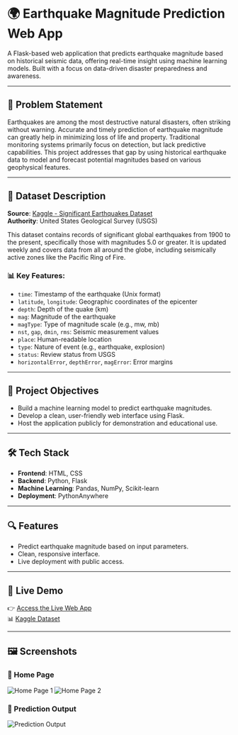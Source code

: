 # 🌍 Earthquake Magnitude Prediction Web App

A Flask-based web application that predicts earthquake magnitude based on historical seismic data, offering real-time insight using machine learning models. Built with a focus on data-driven disaster preparedness 
and awareness.

---

## 📌 Problem Statement

Earthquakes are among the most destructive natural disasters, often striking without warning. Accurate and timely prediction of earthquake magnitude can greatly help in minimizing loss of life and property. Traditional monitoring systems primarily focus on detection, but lack predictive capabilities. This project addresses that gap by using historical earthquake data to model and forecast potential magnitudes based on various geophysical features.

---

## 📂 Dataset Description

**Source**: [Kaggle - Significant Earthquakes Dataset](https://www.kaggle.com/datasets/usamabuttar/significant-earthquakes/data)  
**Authority**: United States Geological Survey (USGS)

This dataset contains records of significant global earthquakes from 1900 to the present, specifically those with magnitudes 5.0 or greater. It is updated weekly and covers data from all around the globe, including seismically active zones like the Pacific Ring of Fire.

### 📊 Key Features:

- `time`: Timestamp of the earthquake (Unix format)
- `latitude`, `longitude`: Geographic coordinates of the epicenter
- `depth`: Depth of the quake (km)
- `mag`: Magnitude of the earthquake
- `magType`: Type of magnitude scale (e.g., mw, mb)
- `nst`, `gap`, `dmin`, `rms`: Seismic measurement values
- `place`: Human-readable location
- `type`: Nature of event (e.g., earthquake, explosion)
- `status`: Review status from USGS
- `horizontalError`, `depthError`, `magError`: Error margins

---

## 🎯 Project Objectives

- Build a machine learning model to predict earthquake magnitudes.
- Develop a clean, user-friendly web interface using Flask.
- Host the application publicly for demonstration and educational use.

---

## 🛠️ Tech Stack

- **Frontend**: HTML, CSS
- **Backend**: Python, Flask
- **Machine Learning**: Pandas, NumPy, Scikit-learn
- **Deployment**: PythonAnywhere

---

## 🔍 Features

- Predict earthquake magnitude based on input parameters.
- Clean, responsive interface.
- Live deployment with public access.

---

## 🔗 Live Demo

👉 [Access the Live Web App](https://joynajoy.pythonanywhere.com/)  
📊 [Kaggle Dataset](https://www.kaggle.com/datasets/usamabuttar/significant-earthquakes/data)

---
## 🖼️ Screenshots

### 🔹 Home Page

![Home Page 1](https://github.com/user-attachments/assets/e76dd111-1049-4a25-a0c6-babb76aacfc5)
![Home Page 2](https://github.com/user-attachments/assets/12186f57-3404-4628-9712-ec0f5a47494d)

### 🔹 Prediction Output

![Prediction Output](https://github.com/user-attachments/assets/1e8d92bf-8820-484b-9cd9-5035a7a44097)


